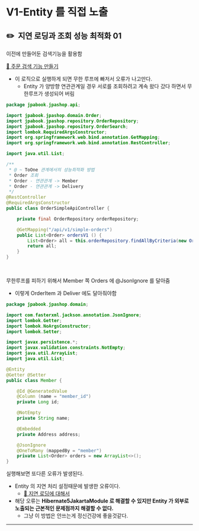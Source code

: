# V1-Entity 를 직접 노출

## ✏️  지연 로딩과 조회 성능 최적화 01

이전에 만들어둔 검색기능을 활용함

[🔗 주문 검색 기능 만들기](https://github.com/choideakook/TIL/blob/main/Spring/3%20JPA%20활용1/3%20Application%20개발/230108%203%20주문%20검색%20기능.md)

- 이 로직으로 실행하게 되면 무한 루프에 빠저서 오류가 나고만다.
    - Entity 가 양방향 연관관계일 경우 서로를 조회하려고 계속 왔다 갔다 하면서 무한루프가 생성되어 버림

```java
package jpabook.jpashop.api;

import jpabook.jpashop.domain.Order;
import jpabook.jpashop.repository.OrderRepository;
import jpabook.jpashop.repository.OrderSearch;
import lombok.RequiredArgsConstructor;
import org.springframework.web.bind.annotation.GetMapping;
import org.springframework.web.bind.annotation.RestController;

import java.util.List;

/**
 * @ ~ ToOne 관계에서의 성능최적화 방법
 * Order 조회
 * Order - 연관관계 -> Member
 * Order - 연관관계 -> Delivery
 */
@RestController
@RequiredArgsConstructor
public class OrderSimpleApiController {

    private final OrderRepository orderRepository;

    @GetMapping("/api/v1/simple-orders")
    public List<Order> ordersV1 () {
        List<Order> all = this.orderRepository.findAllByCriteria(new OrderSearch());
        return all;
    }
}
```

<br>

무한루프를 피하기 위해서 Member 쪽 Orders 에 @JsonIgnore 를 달아줌

- 이렇게 OrderItem 과 Deliver 에도 달아줘야함

```java
package jpabook.jpashop.domain;

import com.fasterxml.jackson.annotation.JsonIgnore;
import lombok.Getter;
import lombok.NoArgsConstructor;
import lombok.Setter;

import javax.persistence.*;
import javax.validation.constraints.NotEmpty;
import java.util.ArrayList;
import java.util.List;

@Entity
@Getter @Setter
public class Member {

    @Id @GeneratedValue
    @Column (name = "member_id")
    private Long id;

    @NotEmpty
    private String name;

    @Embedded
    private Address address;

    @JsonIgnore
    @OneToMany (mappedBy = "member")
    private List<Order> orders = new ArrayList<>();
}
```

실행해보면 또다른 오류가 발생된다.

- Entity 의 지연 처리 설정때문에 발생한 오류이다.
    - [🔗 지연 로딩에 대해서](https://github.com/choideakook/TIL/blob/main/Spring/3%20JPA%20활용1/2%20도메인%20분석%20설계/230105%202%20Entity%20설계의%20주의점.md)
- 해당 오류는 **Hibernate5JakartaModule 로 해결할 수 있지만 Entity 가 외부로 노출되는 근본적인 문제점까지 해결할 수 없다.**
    - 그냥 이 방법은 안쓰는게 정신건강에 좋을것같다.

****